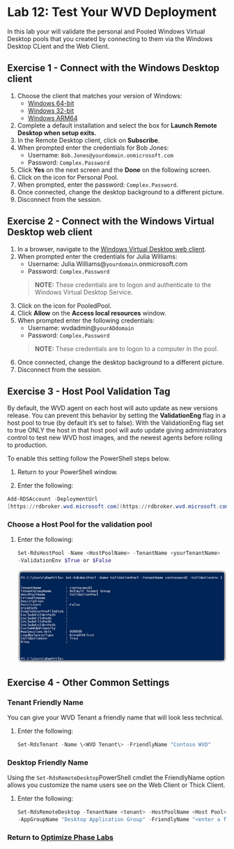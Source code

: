 # Lab 12: Test Your WVD Deployment

In this lab your will validate the personal and Pooled Windows Virtual Desktop pools that you created by connecting to them via the Windows Desktop CLient and the Web Client.

## Exercise 1 - Connect with the Windows Desktop client

1. Choose the client that matches your version of Windows:
    * [Windows 64-bit](https://go.microsoft.com/fwlink/?linkid=2068602)
    * [Windows 32-bit](https://go.microsoft.com/fwlink/?linkid=2098960)
    * [Windows ARM64](https://go.microsoft.com/fwlink/?linkid=2098961)
2. Complete a default installation and select the box for **Launch Remote Desktop when setup exits.**
3. In the Remote Desktop client, click on **Subscribe**.
4. When prompted enter the credentials for Bob Jones:
    * Username: `Bob.Jones@yourdomain.onmicrosoft.com`
    * Password: `Complex.Password`
5. Click **Yes** on the next screen and the **Done** on the following screen.
6. Click on the icon for Personal Pool.
7. When prompted, enter the password: `Complex.Password`.
8. Once connected, change the desktop background to a different picture.
9. Disconnect from the session.

## Exercise 2 - Connect with the Windows Virtual Desktop web client

1. In a browser, navigate to the [Windows Virtual Desktop web client](https://rdweb.wvd.microsoft.com/webclient).
2. When prompted enter the credentials for Julia Williams:
    * Username: Julia.Williams@`yourdomain`.onmicrosoft.com
    * Password: `Complex.Password`
    > **NOTE:** These credentials are to logon and authenticate to the Windows Virtual Desktop Service.
3. Click on the icon for PooledPool.
4. Click **Allow** on the **Access local resources** window.
5. When prompted enter the following credentials:
    * Username: wvdadmin@`yourADdomain`
    * Password: `Complex.Password`
    > **NOTE:** These credentials are to logon to a computer in the pool.
6. Once connected, change the desktop background to a different picture.
7. Disconnect from the session.

## Exercise 3 - Host Pool Validation Tag

By default, the WVD agent on each host will auto update as new versions release. You can prevent this behavior by setting the **ValidationEng** flag in a host pool to true (by default it’s set to false). With the ValidationEng flag set to true ONLY the host in that host pool will auto update giving administrators control to test new WVD host images, and the newest agents before rolling to production.

To enable this setting follow the PowerShell steps below.

1. Return to your PowerShell window.

2. Enter the following:

```powershell
Add-RDSAccount -DeploymentUrl
[https://rdbroker.wvd.microsoft.com](https://rdbroker.wvd.microsoft.com/)
```

### Choose a Host Pool for the validation pool

1. Enter the following:

    ```powershell
    Set-RdsHostPool -Name <HostPoolName> -TenantName <yourTenantName>
    -ValidationEnv $True or $False
    ```

    ![image.png](../attachments/image-f5cc9ee7-b2db-4b7e-ae36-f34a9172b334.png)

## Exercise 4 - Other Common Settings

### Tenant Friendly Name

You can give your WVD Tenant a friendly name that will look less technical.

1. Enter the following:

    ```powershell
    Set-RdsTenant -Name \<WVD Tenant\> -FriendlyName "Contoso WVD"
    ```

### Desktop Friendly Name

Using the `Set-RdsRemoteDesktop`PowerShell cmdlet the FriendlyName option allows you customize the name users see on the Web Client or Thick Client.

1. Enter the following:

    ```powershell
    Set-RdsRemoteDesktop -TenantName <tenant> -HostPoolName <Host Pool>
    -AppGroupName "Desktop Application Group" -FriendlyName "<enter a friendly name>"
    ```

### Return to [Optimize Phase Labs](optimize.md)
